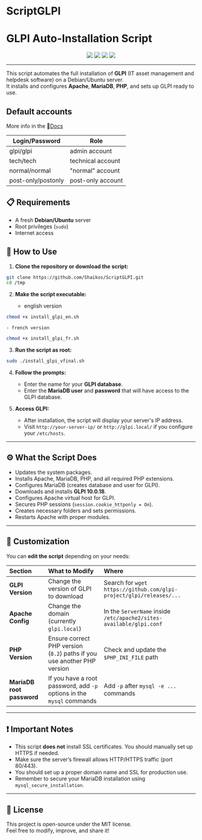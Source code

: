 # ScriptGLPI

# GLPI Auto-Installation Script

<p align="center">
  <img src="https://img.shields.io/badge/Built%20with-Bash-1f425f?style=for-the-badge">
  <img src="https://img.shields.io/badge/License-MIT-green?style=for-the-badge">
  <img src="https://img.shields.io/badge/GLPI-10.0.18-blue?style=for-the-badge">
  <img src="https://img.shields.io/badge/OS-Debian%2FUbuntu-yellow?style=for-the-badge">
</p>

---

This script automates the full installation of **GLPI** (IT asset management and helpdesk software) on a Debian/Ubuntu server.  
It installs and configures **Apache**, **MariaDB**, **PHP**, and sets up GLPI ready to use.

## Default accounts

More info in the 📄[Docs](https://glpi-install.readthedocs.io/en/latest/install/wizard.html#end-of-installation)

| Login/Password     	| Role              	|
|--------------------	|-------------------	|
| glpi/glpi          	| admin account     	|
| tech/tech          	| technical account 	|
| normal/normal      	| "normal" account  	|
| post-only/postonly 	| post-only account 	|

## 📋 Requirements

- A fresh **Debian/Ubuntu** server
- Root privileges (`sudo`)
- Internet access

## 🚀 How to Use

1. **Clone the repository or download the script:**

```bash
git clone https://github.com/Shaikos/ScriptGLPI.git
cd /tmp
```

2. **Make the script executable:**
   
   - english version
```bash
chmod +x install_glpi_en.sh
```
    - french version
```bash
chmod +x install_glpi_fr.sh
```

3. **Run the script as root:**

```bash
sudo ./install_glpi_vfinal.sh
```

4. **Follow the prompts:**
   - Enter the name for your **GLPI database**.
   - Enter the **MariaDB user** and **password** that will have access to the GLPI database.

5. **Access GLPI:**
   - After installation, the script will display your server's IP address.
   - Visit `http://your-server-ip/` or `http://glpi.local/` if you configure your `/etc/hosts`.

---

## ⚙️ What the Script Does

- Updates the system packages.
- Installs Apache, MariaDB, PHP, and all required PHP extensions.
- Configures MariaDB (creates database and user for GLPI).
- Downloads and installs **GLPI 10.0.18**.
- Configures Apache virtual host for GLPI.
- Secures PHP sessions (`session.cookie_httponly = On`).
- Creates necessary folders and sets permissions.
- Restarts Apache with proper modules.

---

## 🔧 Customization

You can **edit the script** depending on your needs:

| Section | What to Modify | Where |
|:---|:---|:---|
| **GLPI Version** | Change the version of GLPI to download | Search for `wget https://github.com/glpi-project/glpi/releases/...` |
| **Apache Config** | Change the domain (currently `glpi.local`) | In the `ServerName` inside `/etc/apache2/sites-available/glpi.conf` |
| **PHP Version** | Ensure correct PHP version (`8.2`) paths if you use another PHP version | Check and update the `$PHP_INI_FILE` path |
| **MariaDB root password** | If you have a root password, add `-p` options in the `mysql` commands | Add `-p` after `mysql -e ...` commands |

---

## ❗ Important Notes

- This script **does not** install SSL certificates. You should manually set up HTTPS if needed.
- Make sure the server’s firewall allows HTTP/HTTPS traffic (port 80/443).
- You should set up a proper domain name and SSL for production use.
- Remember to secure your MariaDB installation using `mysql_secure_installation`.

---

## 📜 License

This project is open-source under the MIT license.  
Feel free to modify, improve, and share it!

